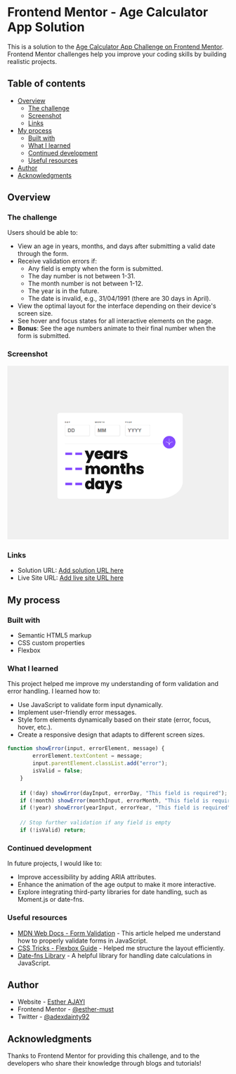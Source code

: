 # Frontend Mentor - Age Calculator App Solution

This is a solution to the [Age Calculator App Challenge on Frontend Mentor](https://www.frontendmentor.io/challenges/age-calculator-app-dF9DFFpj-Q). Frontend Mentor challenges help you improve your coding skills by building realistic projects.

## Table of contents

- [Overview](#overview)
  - [The challenge](#the-challenge)
  - [Screenshot](#screenshot)
  - [Links](#links)
- [My process](#my-process)
  - [Built with](#built-with)
  - [What I learned](#what-i-learned)
  - [Continued development](#continued-development)
  - [Useful resources](#useful-resources)
- [Author](#author)
- [Acknowledgments](#acknowledgments)

## Overview

### The challenge

Users should be able to:

- View an age in years, months, and days after submitting a valid date through the form.
- Receive validation errors if:
  - Any field is empty when the form is submitted.
  - The day number is not between 1-31.
  - The month number is not between 1-12.
  - The year is in the future.
  - The date is invalid, e.g., 31/04/1991 (there are 30 days in April).
- View the optimal layout for the interface depending on their device's screen size.
- See hover and focus states for all interactive elements on the page.
- **Bonus**: See the age numbers animate to their final number when the form is submitted.

### Screenshot

![Screenshot of the Age Calculator App](./age-calculator.png)

### Links

- Solution URL: [Add solution URL here](https://your-solution-url.com)
- Live Site URL: [Add live site URL here](https://your-live-site-url.com)

## My process

### Built with

- Semantic HTML5 markup
- CSS custom properties
- Flexbox

### What I learned

This project helped me improve my understanding of form validation and error handling. I learned how to:

- Use JavaScript to validate form input dynamically.
- Implement user-friendly error messages.
- Style form elements dynamically based on their state (error, focus, hover, etc.).
- Create a responsive design that adapts to different screen sizes.

```js
function showError(input, errorElement, message) {
        errorElement.textContent = message;
        input.parentElement.classList.add("error");
        isValid = false;
    }

    if (!day) showError(dayInput, errorDay, "This field is required");
    if (!month) showError(monthInput, errorMonth, "This field is required");
    if (!year) showError(yearInput, errorYear, "This field is required");

    // Stop further validation if any field is empty
    if (!isValid) return;
```

### Continued development

In future projects, I would like to:

- Improve accessibility by adding ARIA attributes.
- Enhance the animation of the age output to make it more interactive.
- Explore integrating third-party libraries for date handling, such as Moment.js or date-fns.

### Useful resources

- [MDN Web Docs - Form Validation](https://developer.mozilla.org/en-US/docs/Learn/Forms/Form_validation) - This article helped me understand how to properly validate forms in JavaScript.
- [CSS Tricks - Flexbox Guide](https://css-tricks.com/snippets/css/a-guide-to-flexbox/) - Helped me structure the layout efficiently.
- [Date-fns Library](https://date-fns.org/) - A helpful library for handling date calculations in JavaScript.

## Author

- Website - [Esther AJAYI](https://esthercoders.netlify.app)
- Frontend Mentor - [@esther-must](https://www.frontendmentor.io/profile/esther-must)
- Twitter - [@adexdainty92](https://x.com/adexdainty92)

## Acknowledgments

Thanks to Frontend Mentor for providing this challenge, and to the developers who share their knowledge through blogs and tutorials!


